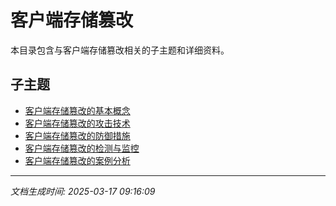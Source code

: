 # 客户端存储篡改

本目录包含与客户端存储篡改相关的子主题和详细资料。

## 子主题

- [客户端存储篡改的基本概念](client-storage-tampering/basic-concepts.md)
- [客户端存储篡改的攻击技术](client-storage-tampering/attack-techniques.md)
- [客户端存储篡改的防御措施](client-storage-tampering/defense-measures.md)
- [客户端存储篡改的检测与监控](client-storage-tampering/detection-monitoring.md)
- [客户端存储篡改的案例分析](client-storage-tampering/case-studies.md)

---

*文档生成时间: 2025-03-17 09:16:09*
